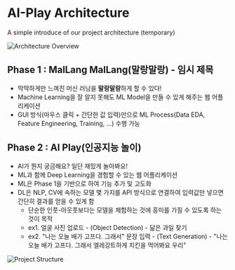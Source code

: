 # AI-Play Architecture
A simple introduce of our project architecture (temporary)

![Architecture Overview](https://user-images.githubusercontent.com/73585246/152648288-f4d44660-86f2-4e24-8b6d-76ea7c31d76f.png)

## Phase 1 : MalLang MalLang(말랑말랑) - 임시 제목
- 딱딱하게만 느껴진 머신 러닝을 **말랑말랑**하게 할 수 있다!
- Machine Learning을 잘 알지 못해도 ML Model을 만들 수 있게 해주는 웹 어플리케이션
- GUI 방식(마우스 클릭 + 간단한 값 입력)만으로 ML Process(Data EDA, Feature Engineering, Training, ...) 수행 가능

## Phase 2 : AI Play(인공지능 놀이)
- AI가 뭔지 궁금해요? 일단 재밌게 놀아봐요!
- ML과 함께 Deep Learning을 경험할 수 있는 웹 어플리케이션
- ML은 Phase 1을 기반으로 하여 기능 추가 및 고도화
- DL은 NLP, CV에 속하는 모델 몇 가지를 API 방식으로 연결하여 입력값만 넣으면 간단히 결과를 얻을 수 있게 함
  - 단순한 인풋-아웃풋보다는 모델을 체험하는 것에 흥미를 가질 수 있도록 하는 것이 목적
  - ex1. 얼굴 사진 업로드 - (Object Detection) - 닮은 과일 찾기
  - ex2. "나는 오늘 배가 고프다. 그래서" 문장 입력 - (Text Generation) - "나는 오늘 배가 고프다. 그래서 엘레강트하게 치킨을 먹어봐요 우리"

![Project Structure](https://user-images.githubusercontent.com/73585246/152648995-14f759e8-be80-418b-ba8c-3b86d4366768.png)